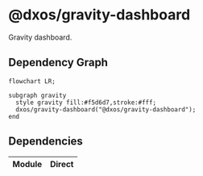 # @dxos/gravity-dashboard

Gravity dashboard.
## Dependency Graph
```mermaid
flowchart LR;

subgraph gravity
  style gravity fill:#f5d6d7,stroke:#fff;
  dxos/gravity-dashboard("@dxos/gravity-dashboard");
end

```
## Dependencies
| Module | Direct |
|---|---|
